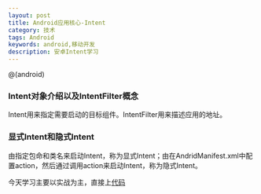 ```yaml
---
layout: post
title: Android应用核心-Intent
category: 技术
tags: Android
keywords: android,移动开发
description: 安卓Intent学习
---
```



@(android)

### Intent对象介绍以及IntentFilter概念
Intent用来指定需要启动的目标组件。IntentFilter用来描述应用的地址。

### 显式Intent和隐式Intent
由指定包命和类名来启动Intent，称为显式Intent；由在AndridManifest.xml中配置action，然后通过调用action来启动Intent，称为隐式Intent。

今天学习主要以实战为主，直接上[代码](https://github.com/mchenyuxiang/studyAndroid/tree/master/L008Intents)